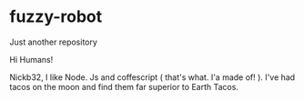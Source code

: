 # fuzzy-robot
Just another repository



Hi Humans!

Nickb32, I like Node. Js and coffescript ( that's what. I'a made of! ). I've had tacos on the moon and find them far superior to Earth Tacos.
